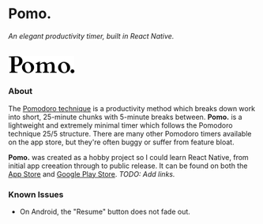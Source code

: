 # Pomo.
###### An elegant productivity timer, built in React Native.

![](./assets/images/pomo-wordmark.png "Pomo.")

### About
The [Pomodoro technique](https://en.wikipedia.org/wiki/Pomodoro_Technique) is a productivity method which breaks down work into short, 25-minute chunks with 5-minute breaks between. **Pomo.** is a lightweight and extremely minimal timer which follows the Pomodoro technique 25/5 structure. There are many other Pomodoro timers available on the app store, but they're often buggy or suffer from feature bloat.

**Pomo.** was created as a hobby project so I could learn React Native, from initial app creeation through to public release. It can be found on both the [App Store]() and [Google Play Store](). _TODO: Add links._

### Known Issues
- On Android, the "Resume" button does not fade out.